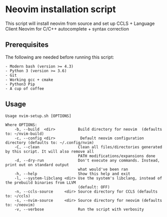 # Neovim installation script

This script will install neovim from source and set up CCLS + Language Client Neovim for
C/C++ autocomplete + syntax correction

## Prerequisites

The following are needed before running this script:

    - Modern bash (version >= 4.3)
    - Python 3 (version >= 3.6)
    - Git
    - Working gcc + cmake
    - Python3 Pip
    - A cup of coffee

## Usage

```
Usage nvim-setup.sh [OPTIONS]

Where OPTIONS:
    -b, --build  <dir>          Build directory for neovim  (defaults to: ~/nvim-build)
    -c, --config <dir>           Default neovim configuration directory (defaults to: ~/.config/nvim)
    -C, --clean                 Clean all files/directories generated by this script. It will also remove all
                                PATH modifications/expansions done
    -d, --dry-run               Don't execute any commands. Instead, print out on standard output
                                what would've been ran
    -h, --help                  Show this help and exit
    -l, --system-libclang <dir> Use the system's libclang, instead of the prebuild binaries from LLVM
                                (default: OFF)
    -n, --ccls-source     <dir> Source directory for CCLS (defaults to: ~/ccls)
    -s, --nvim-source     <dir> Source directory for neovim (defaults to: ~/neovim)
    -v, --verbose               Run the script with verbosity
```
